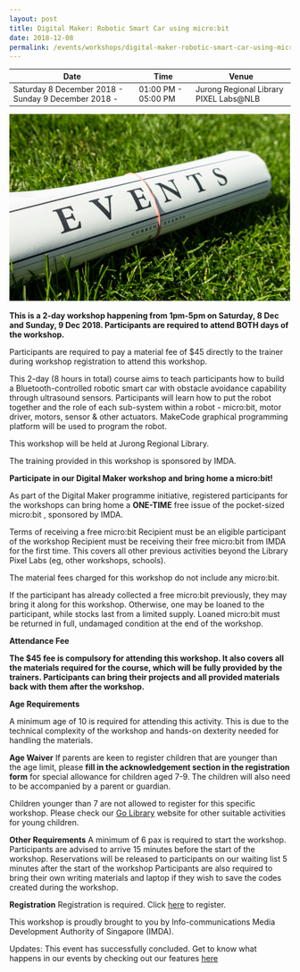 ```yaml
---
layout: post
title: Digital Maker: Robotic Smart Car using micro:bit
date: 2018-12-08
permalink: /events/workshops/digital-maker-robotic-smart-car-using-microbit
---
```


| Date | Time | Venue |
|--------|---|---|
| Saturday 8 December 2018 - Sunday 9 December 2018 -  | 01:00 PM - 05:00 PM |  Jurong Regional Library PIXEL Labs@NLB |

![hi](/images/events/generic-event-image.jpg)

**This is a 2-day workshop happening from 1pm-5pm on Saturday, 8 Dec and Sunday, 9 Dec 2018. Participants are required to attend BOTH days of the workshop.**

Participants are required to pay a material fee of $45 directly to the trainer during workshop registration to attend this workshop.

This 2-day (8 hours in total) course aims to teach participants how to build a Bluetooth-controlled robotic smart car with obstacle avoidance capability through ultrasound sensors. Participants will learn how to put the robot together and the role of each sub-system within a robot - micro:bit, motor driver, motors, sensor & other actuators. MakeCode graphical programming platform will be used to program the robot.

This workshop will be held at Jurong Regional Library.

The training provided in this workshop is sponsored by IMDA.

**Participate in our Digital Maker workshop and bring home a micro:bit!**

As part of the Digital Maker programme initiative, registered participants for the workshops can bring home a **ONE-TIME** free issue of the pocket-sized micro:bit , sponsored by IMDA.

Terms of receiving a free micro:bit
Recipient must be an eligible participant of the workshop
Recipient must be receiving their free micro:bit from IMDA for the first time. This covers all other previous activities beyond the Library Pixel Labs (eg, other workshops, schools).

The material fees charged for this workshop do not include any micro:bit.

If the participant has already collected a free micro:bit previously, they may bring it along for this workshop. Otherwise, one may be loaned to the participant, while stocks last from a limited supply. Loaned micro:bit must be returned in full, undamaged condition at the end of the workshop.

**Attendance Fee**

**The $45 fee is compulsory for attending this workshop. It also covers all the materials required for the course, which will be fully provided by the trainers. Participants can bring their projects and all provided materials back with them after the workshop.**

**Age Requirements**

A minimum age of 10 is required for attending this activity.
This is due to the technical complexity of the workshop and hands-on dexterity needed for handling the materials.

**Age Waiver**
If parents are keen to register children that are younger than the age limit, please **fill in the acknowledgement section in the registration form** for special allowance for children aged 7-9. The children will also need to be accompanied by a parent or guardian.

Children younger than 7 are not allowed to register for this specific workshop. Please check our <a href="https://www.nlb.gov.sg/golibrary2/c/30307529/" target="_blank">Go Library</a> website for other suitable activities for young children.

**Other Requirements**
A minimum of 6 pax is required to start the workshop.
Participants are advised to arrive 15 minutes before the start of the workshop. Reservations will be released to participants on our waiting list 5 minutes after the start of the workshop
Participants are also required to bring their own writing materials and laptop if they wish to save the codes created during the workshop.

**Registration**
Registration is required. Click <a href="https://www.nlb.gov.sg/golibrary2/e/digital-maker-robotic-smart-car-using-microbit-pixel-labsnlb-62605085" target="_blank">here</a> to register.

This workshop is proudly brought to you by Info-communications Media Development Authority of Singapore (IMDA).

Updates: This event has successfully concluded. Get to know what happens in our events by checking out our features <a href="" target="_blank">here</a>
